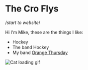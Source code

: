 # The Cro Flys
/*start to website*/

Hi I'm Mike, these are the things I like:

 - Hockey
 - The band Hockey
 - My band [Orange Thursday](https://reddit.com/r/orangethursday)
 
 ![Cat loading gif](https://media.giphy.com/media/fiBlgzowrS9i/giphy.gif)
